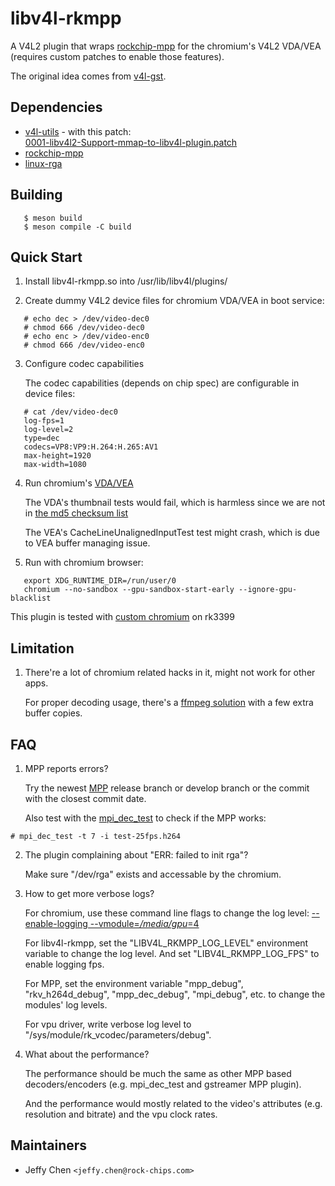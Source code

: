 # libv4l-rkmpp

A V4L2 plugin that wraps [rockchip-mpp](http://opensource.rock-chips.com/wiki_Mpp) for the chromium's V4L2 VDA/VEA (requires custom patches to enable those features).

The original idea comes from [v4l-gst](https://github.com/igel-oss/v4l-gst).

## Dependencies

* [v4l-utils](https://git.linuxtv.org/v4l-utils.git) - with this patch:  
  [0001-libv4l2-Support-mmap-to-libv4l-plugin.patch](https://github.com/JeffyCN/meta-rockchip/blob/release-1.3.0_20200915/recipes-multimedia/v4l2apps/v4l-utils/0001-libv4l2-Support-mmap-to-libv4l-plugin.patch)
* [rockchip-mpp](https://github.com/rockchip-linux/mpp)
* [linux-rga](https://github.com/rockchip-linux/linux-rga)

## Building

```
   $ meson build
   $ meson compile -C build
```

## Quick Start

1. Install libv4l-rkmpp.so into /usr/lib/libv4l/plugins/

2. Create dummy V4L2 device files for chromium VDA/VEA in boot service:
```
   # echo dec > /dev/video-dec0
   # chmod 666 /dev/video-dec0
   # echo enc > /dev/video-enc0
   # chmod 666 /dev/video-enc0
```

3. Configure codec capabilities

   The codec capabilities (depends on chip spec) are configurable in device files:
```
   # cat /dev/video-dec0
   log-fps=1
   log-level=2
   type=dec
   codecs=VP8:VP9:H.264:H.265:AV1
   max-height=1920
   max-width=1080
```

4. Run chromium's [VDA/VEA](https://chromium.googlesource.com/chromium/src/+/HEAD/docs/media/gpu/vdatest_usage.md)  

   The VDA's thumbnail tests would fail, which is harmless since we are not in [the md5 checksum list](https://cs.chromium.org/chromium/src/media/test/data/test-25fps.h264.json)  

   The VEA's CacheLineUnalignedInputTest test might crash, which is due to VEA buffer managing issue.  

5. Run with chromium browser:  
```
   export XDG_RUNTIME_DIR=/run/user/0
   chromium --no-sandbox --gpu-sandbox-start-early --ignore-gpu-blacklist
```
   This plugin is tested with [custom chromium](https://github.com/JeffyCN/meta-rockchip/tree/release-1.3.0_20200915/dynamic-layers/recipes-browser/chromium) on rk3399

## Limitation

1. There're a lot of chromium related hacks in it, might not work for other apps.  

   For proper decoding usage, there's a [ffmpeg solution](https://github.com/JeffyCN/FFmpeg) with a few extra buffer copies.

## FAQ

1. MPP reports errors?  

   Try the newest [MPP](https://github.com/rockchip-linux/mpp) release branch or develop branch or the commit with the closest commit date.  

   Also test with the [mpi_dec_test](https://github.com/rockchip-linux/mpp/blob/release/test/mpi_dec_test.c) to check if the MPP works:
```
# mpi_dec_test -t 7 -i test-25fps.h264
```  

2. The plugin complaining about "ERR: failed to init rga"?  

   Make sure "/dev/rga" exists and accessable by the chromium.

3. How to get more verbose logs?  

   For chromium, use these command line flags to change the log level: [--enable-logging --vmodule=*/media/gpu*=4](https://www.chromium.org/for-testers/enable-logging)  

   For libv4l-rkmpp, set the "LIBV4L_RKMPP_LOG_LEVEL" environment variable to change the log level. And set "LIBV4L_RKMPP_LOG_FPS" to enable logging fps.  

   For MPP, set the environment variable "mpp_debug", "rkv_h264d_debug", "mpp_dec_debug", "mpi_debug", etc. to change the modules' log levels.  

   For vpu driver, write verbose log level to "/sys/module/rk_vcodec/parameters/debug".

4. What about the performance?  

   The performance should be much the same as other MPP based decoders/encoders (e.g. mpi_dec_test and gstreamer MPP plugin).  

   And the performance would mostly related to the video's attributes (e.g. resolution and bitrate) and the vpu clock rates.

## Maintainers

* Jeffy Chen `<jeffy.chen@rock-chips.com>`
